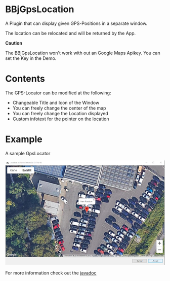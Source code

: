 # BBjGpsLocation
A Plugin that can display given GPS-Positions in a separate window.


The location can be relocated and will be returned by the App.


**Caution**


The BBjGpsLocation won't work with out an Google Maps Apikey.
You can set the Key in the Demo.



# Contents
The GPS-Locator can be modified at the following:
- Changeable Title and Icon of the Window
- You can freely change the center of the map 
- You can freely change the Location displayed
- Custom infotext for the pointer on the location

# Example
A sample GpsLocator

![BBjGpsLocationDemoImage](https://raw.githubusercontent.com/BBj-Plugins/BBjGpsLocation/master/docs/screenshots/GpsLocationDemoImage.jpg)


For more information check out the [javadoc](https://bbj-plugins.github.io/BBjGpsLocation/javadoc/)